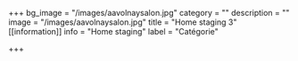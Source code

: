 +++
bg_image = "/images/aavolnaysalon.jpg"
category = ""
description = ""
image = "/images/aavolnaysalon.jpg"
title = "Home staging 3"
[[information]]
info = "Home staging"
label = "Catégorie"

+++
